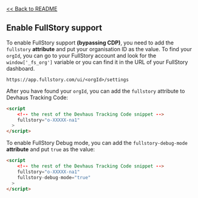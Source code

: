 [<< Back to README](../../README.md)

## Enable FullStory support

To enable FullStory support **(bypassing CDP)**, you need to add the `fullstory` **attribute** and put your organisation ID as the value.
To find your `orgId`, you can go to your FullStory account and look for the `window['_fs_org']` variable or you can find it in the URL of your FullStory dashboard.

```
https://app.fullstory.com/ui/<orgId>/settings
```

After you have found your `orgId`, you can add the `fullstory` attribute to Devhaus Tracking Code:

```html
<script 
    <!-- the rest of the Devhaus Tracking Code snippet -->
    fullstory="o-XXXXX-na1"
  >
</script>
```

To enable FullStory Debug mode, you can add the `fullstory-debug-mode` **attribute** and put `true` as the value:

```html
<script 
    <!-- the rest of the Devhaus Tracking Code snippet -->
    fullstory="o-XXXXX-na1"
    fullstory-debug-mode="true"
  >
</script>
```
